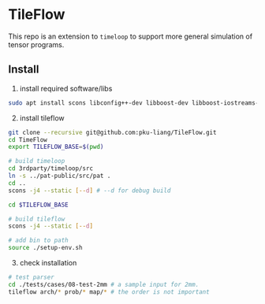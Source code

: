 # TileFlow 

This repo is an extension to `timeloop` to support more general simulation of tensor programs. 

## Install 

1. install required software/libs
```bash
sudo apt install scons libconfig++-dev libboost-dev libboost-iostreams-dev libboost-serialization-dev libyaml-cpp-dev libncurses-dev libtinfo-dev libgpm-dev git build-essential python3-pip
```

2. install tileflow
```bash 
git clone --recursive git@github.com:pku-liang/TileFlow.git
cd TimeFlow
export TILEFLOW_BASE=$(pwd)

# build timeloop
cd 3rdparty/timeloop/src
ln -s ../pat-public/src/pat .
cd ..
scons -j4 --static [--d] # --d for debug build

cd $TILEFLOW_BASE

# build tileflow 
scons -j4 --static [--d] 

# add bin to path 
source ./setup-env.sh 
```

3. check installation 

```bash 
# test parser 
cd ./tests/cases/08-test-2mm # a sample input for 2mm.
tileflow arch/* prob/* map/* # the order is not important
```
